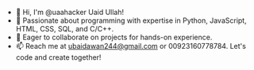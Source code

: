 - 👋 Hi, I'm @uaahacker Uaid Ullah!
- 👀 Passionate about programming with expertise in Python, JavaScript, HTML, CSS, SQL, and C/C++.
- 💞️ Eager to collaborate on projects for hands-on experience.
- 📫 Reach me at ubaidawan244@gmail.com or 00923160778784. Let's code and create together!
<!---
uaahacker/uaahacker is a ✨ special ✨ repository because its `README.md` (this file) appears on your GitHub profile.
You can click the Preview link to take a look at your changes.
--->
